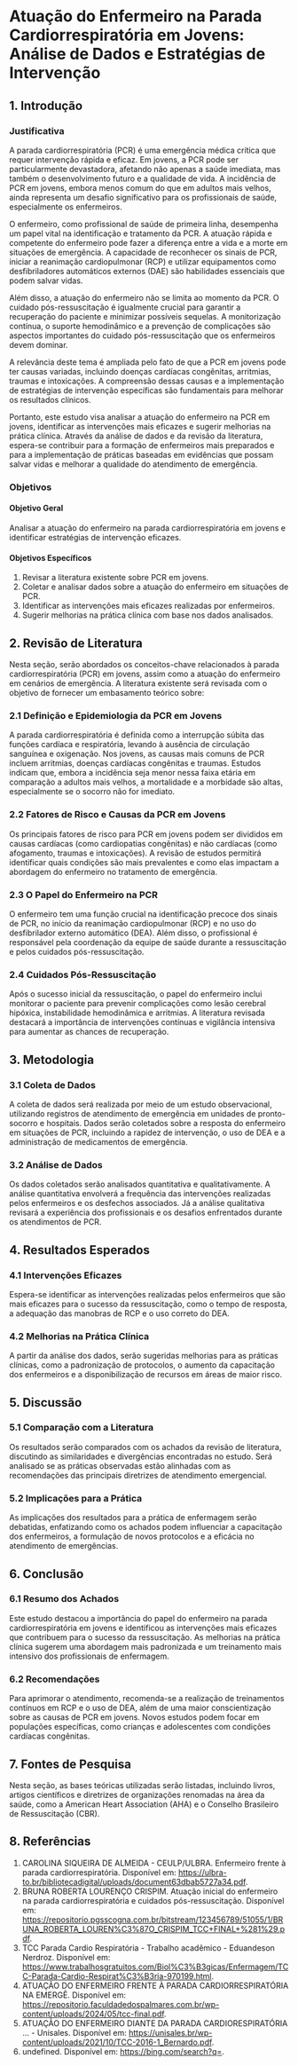 

# Atuação do Enfermeiro na Parada Cardiorrespiratória em Jovens: Análise de Dados e Estratégias de Intervenção

## 1. Introdução

### Justificativa

A parada cardiorrespiratória (PCR) é uma emergência médica crítica que requer intervenção rápida e eficaz. Em jovens, a PCR pode ser particularmente devastadora, afetando não apenas a saúde imediata, mas também o desenvolvimento futuro e a qualidade de vida. A incidência de PCR em jovens, embora menos comum do que em adultos mais velhos, ainda representa um desafio significativo para os profissionais de saúde, especialmente os enfermeiros.

O enfermeiro, como profissional de saúde de primeira linha, desempenha um papel vital na identificação e tratamento da PCR. A atuação rápida e competente do enfermeiro pode fazer a diferença entre a vida e a morte em situações de emergência. A capacidade de reconhecer os sinais de PCR, iniciar a reanimação cardiopulmonar (RCP) e utilizar equipamentos como desfibriladores automáticos externos (DAE) são habilidades essenciais que podem salvar vidas.

Além disso, a atuação do enfermeiro não se limita ao momento da PCR. O cuidado pós-ressuscitação é igualmente crucial para garantir a recuperação do paciente e minimizar possíveis sequelas. A monitorização contínua, o suporte hemodinâmico e a prevenção de complicações são aspectos importantes do cuidado pós-ressuscitação que os enfermeiros devem dominar.

A relevância deste tema é ampliada pelo fato de que a PCR em jovens pode ter causas variadas, incluindo doenças cardíacas congênitas, arritmias, traumas e intoxicações. A compreensão dessas causas e a implementação de estratégias de intervenção específicas são fundamentais para melhorar os resultados clínicos.

Portanto, este estudo visa analisar a atuação do enfermeiro na PCR em jovens, identificar as intervenções mais eficazes e sugerir melhorias na prática clínica. Através da análise de dados e da revisão da literatura, espera-se contribuir para a formação de enfermeiros mais preparados e para a implementação de práticas baseadas em evidências que possam salvar vidas e melhorar a qualidade do atendimento de emergência.

### Objetivos

#### Objetivo Geral
Analisar a atuação do enfermeiro na parada cardiorrespiratória em jovens e identificar estratégias de intervenção eficazes.

#### Objetivos Específicos
1. Revisar a literatura existente sobre PCR em jovens.
2. Coletar e analisar dados sobre a atuação do enfermeiro em situações de PCR.
3. Identificar as intervenções mais eficazes realizadas por enfermeiros.
4. Sugerir melhorias na prática clínica com base nos dados analisados.

## 2. Revisão de Literatura

Nesta seção, serão abordados os conceitos-chave relacionados à parada cardiorrespiratória (PCR) em jovens, assim como a atuação do enfermeiro em cenários de emergência. A literatura existente será revisada com o objetivo de fornecer um embasamento teórico sobre:

### 2.1 Definição e Epidemiologia da PCR em Jovens

A parada cardiorrespiratória é definida como a interrupção súbita das funções cardíaca e respiratória, levando à ausência de circulação sanguínea e oxigenação. Nos jovens, as causas mais comuns de PCR incluem arritmias, doenças cardíacas congênitas e traumas. Estudos indicam que, embora a incidência seja menor nessa faixa etária em comparação a adultos mais velhos, a mortalidade e a morbidade são altas, especialmente se o socorro não for imediato.

### 2.2 Fatores de Risco e Causas da PCR em Jovens

Os principais fatores de risco para PCR em jovens podem ser divididos em causas cardíacas (como cardiopatias congênitas) e não cardíacas (como afogamento, traumas e intoxicações). A revisão de estudos permitirá identificar quais condições são mais prevalentes e como elas impactam a abordagem do enfermeiro no tratamento de emergência.

### 2.3 O Papel do Enfermeiro na PCR

O enfermeiro tem uma função crucial na identificação precoce dos sinais de PCR, no início da reanimação cardiopulmonar (RCP) e no uso do desfibrilador externo automático (DEA). Além disso, o profissional é responsável pela coordenação da equipe de saúde durante a ressuscitação e pelos cuidados pós-ressuscitação.

### 2.4 Cuidados Pós-Ressuscitação

Após o sucesso inicial da ressuscitação, o papel do enfermeiro inclui monitorar o paciente para prevenir complicações como lesão cerebral hipóxica, instabilidade hemodinâmica e arritmias. A literatura revisada destacará a importância de intervenções contínuas e vigilância intensiva para aumentar as chances de recuperação.

## 3. Metodologia

### 3.1 Coleta de Dados

A coleta de dados será realizada por meio de um estudo observacional, utilizando registros de atendimento de emergência em unidades de pronto-socorro e hospitais. Dados serão coletados sobre a resposta do enfermeiro em situações de PCR, incluindo a rapidez de intervenção, o uso de DEA e a administração de medicamentos de emergência.

### 3.2 Análise de Dados

Os dados coletados serão analisados quantitativa e qualitativamente. A análise quantitativa envolverá a frequência das intervenções realizadas pelos enfermeiros e os desfechos associados. Já a análise qualitativa revisará a experiência dos profissionais e os desafios enfrentados durante os atendimentos de PCR.

## 4. Resultados Esperados

### 4.1 Intervenções Eficazes

Espera-se identificar as intervenções realizadas pelos enfermeiros que são mais eficazes para o sucesso da ressuscitação, como o tempo de resposta, a adequação das manobras de RCP e o uso correto do DEA.

### 4.2 Melhorias na Prática Clínica

A partir da análise dos dados, serão sugeridas melhorias para as práticas clínicas, como a padronização de protocolos, o aumento da capacitação dos enfermeiros e a disponibilização de recursos em áreas de maior risco.

## 5. Discussão

### 5.1 Comparação com a Literatura

Os resultados serão comparados com os achados da revisão de literatura, discutindo as similaridades e divergências encontradas no estudo. Será analisado se as práticas observadas estão alinhadas com as recomendações das principais diretrizes de atendimento emergencial.

### 5.2 Implicações para a Prática

As implicações dos resultados para a prática de enfermagem serão debatidas, enfatizando como os achados podem influenciar a capacitação dos enfermeiros, a formulação de novos protocolos e a eficácia no atendimento de emergências.

## 6. Conclusão

### 6.1 Resumo dos Achados

Este estudo destacou a importância do papel do enfermeiro na parada cardiorrespiratória em jovens e identificou as intervenções mais eficazes que contribuem para o sucesso da ressuscitação. As melhorias na prática clínica sugerem uma abordagem mais padronizada e um treinamento mais intensivo dos profissionais de enfermagem.

### 6.2 Recomendações

Para aprimorar o atendimento, recomenda-se a realização de treinamentos contínuos em RCP e o uso de DEA, além de uma maior conscientização sobre as causas de PCR em jovens. Novos estudos podem focar em populações específicas, como crianças e adolescentes com condições cardíacas congênitas.

## 7. Fontes de Pesquisa

Nesta seção, as bases teóricas utilizadas serão listadas, incluindo livros, artigos científicos e diretrizes de organizações renomadas na área da saúde, como a American Heart Association (AHA) e o Conselho Brasileiro de Ressuscitação (CBR).

## 8. Referências

1. CAROLINA SIQUEIRA DE ALMEIDA - CEULP/ULBRA. Enfermeiro frente à parada cardiorrespiratória. Disponível em: https://ulbra-to.br/bibliotecadigital/uploads/document63dbab5727a34.pdf.
2. BRUNA ROBERTA LOURENÇO CRISPIM. Atuação inicial do enfermeiro na parada cardiorrespiratória e cuidados pós-ressuscitação. Disponível em: https://repositorio.pgsscogna.com.br/bitstream/123456789/51055/1/BRUNA_ROBERTA_LOUREN%C3%87O_CRISPIM_TCC+FINAL+%281%29.pdf.
3. TCC Parada Cardio Respiratória - Trabalho acadêmico - Eduandeson Nerdroz. Disponível em: https://www.trabalhosgratuitos.com/Biol%C3%B3gicas/Enfermagem/TCC-Parada-Cardio-Respirat%C3%B3ria-970199.html.
4. ATUAÇÃO DO ENFERMEIRO FRENTE À PARADA CARDIORRESPIRATÓRIA NA EMERGÊ. Disponível em: https://repositorio.faculdadedospalmares.com.br/wp-content/uploads/2024/05/tcc-final.pdf.
5. ATUAÇÃO DO ENFERMEIRO DIANTE DA PARADA CARDIORESPIRATÓRIA ... - Unisales. Disponível em: https://unisales.br/wp-content/uploads/2021/10/TCC-2016-1_Bernardo.pdf.
6. undefined. Disponível em: https://bing.com/search?q=.
